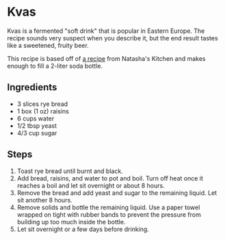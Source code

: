 # Kvas

Kvas is a fermented "soft drink" that is popular in Eastern Europe. The recipe sounds very suspect when you describe it, but the end result tastes like a sweetened, fruity beer.

This recipe is based off of [a recipe](https://natashaskitchen.com/angelinas-easy-bread-kvas-recipe/) from Natasha's Kitchen and makes enough to fill a 2-liter soda bottle.

## Ingredients

- 3 slices rye bread
- 1 box (1 oz) raisins
- 6 cups water
- 1/2 tbsp yeast
- 4/3 cup sugar

## Steps

1. Toast rye bread until burnt and black.
2. Add bread, raisins, and water to pot and boil. Turn off heat once it reaches a boil and let sit overnight or about 8 hours.
3. Remove the bread and add yeast and sugar to the remaining liquid. Let sit another 8 hours.
4. Remove solids and bottle the remaining liquid. Use a paper towel wrapped on tight with rubber bands to prevent the pressure from building up too much inside the bottle.
5. Let sit overnight or a few days before drinking.
